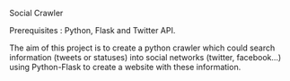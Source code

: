 Social Crawler

Prerequisites : Python, Flask and Twitter API.

The aim of this project is to create a python crawler which could search information (tweets or statuses) into social networks (twitter, facebook...) using Python-Flask to create a website with these information.
